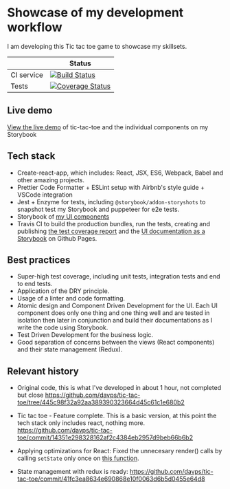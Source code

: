 # Showcase of my development workflow

I am developing this Tic tac toe game to showcase my skillsets.

|            | Status                                                                                                                                                         |
| ---------- | -------------------------------------------------------------------------------------------------------------------------------------------------------------- |
| CI service | [![Build Status](https://travis-ci.org/davps/tic-tac-toe.png?branch=master)](https://travis-ci.org/davps/tic-tac-toe)                                          |
| Tests      | [![Coverage Status](https://coveralls.io/repos/github/davps/tic-tac-toe/badge.png?branch=master)](https://coveralls.io/github/davps/tic-tac-toe?branch=master) |

## Live demo

[View the live demo](https://davps.github.io/tic-tac-toe) of tic-tac-toe and the individual components on my Storybook

## Tech stack

- Create-react-app, which includes: React, JSX, ES6, Webpack, Babel and other amazing projects.
- Prettier Code Formatter + ESLint setup with Airbnb's style guide + VSCode integration
- Jest + Enzyme for tests, including `@storybook/addon-storyshots` to snapshot test my Storybook and puppeteer for e2e tests.
- Storybook of [my UI components](https://davps.github.io/tic-tac-toe)
- Travis CI to build the production bundles, run the tests, creating and publishing [the test coverage report](https://coveralls.io/github/davps/tic-tac-toe) and the [UI documentation as a Storybook](https://davps.github.io/tic-tac-toe) on Github Pages.

## Best practices

- Super-high test coverage, including unit tests, integration tests and end to end tests.
- Application of the DRY principle.
- Usage of a linter and code formatting.
- Atomic design and Component Driven Development for the UI. Each UI component does only one thing and one thing well and are tested in isolation then later in conjunction and build their documentations as I write the code using Storybook.
- Test Driven Development for the business logic.
- Good separation of concerns between the views (React components) and their state management (Redux).

## Relevant history

- Original code, this is what I've developed in about 1 hour, not completed but close
  https://github.com/davps/tic-tac-toe/tree/445c98f32a92aa389390323664d45c61c1e680b2

- Tic tac toe - Feature complete. This is a basic version, at this point the tech stack only includes react, nothing more.
  https://github.com/davps/tic-tac-toe/commit/14351e298328162af2c4384eb2957d9beb66b6b2

- Applying optimizations for React:
  Fixed the unnecesary render() calls by calling `setState` only once on [this function](https://github.com/davps/tic-tac-toe/commit/7372b0c2bad344e92bce18d64bde4276a3ee8128#diff-84599220e354fbfa3b9310dec52ed9bcL270).

- State management with redux is ready:
  https://github.com/davps/tic-tac-toe/commit/41fc3ea8634e690868e10f0063d6b5d0455e64d8
